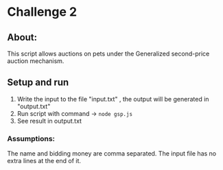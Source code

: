 # Challenge 2

## About:

This script allows auctions on pets under the Generalized second-price auction mechanism.

## Setup and run

1. Write the input to the file "input.txt" , the output will be generated in "output.txt"
2. Run script with command -> `node gsp.js`
3. See result in output.txt

### Assumptions:

The name and bidding money are comma separated.
The input file has no extra lines at the end of it.
